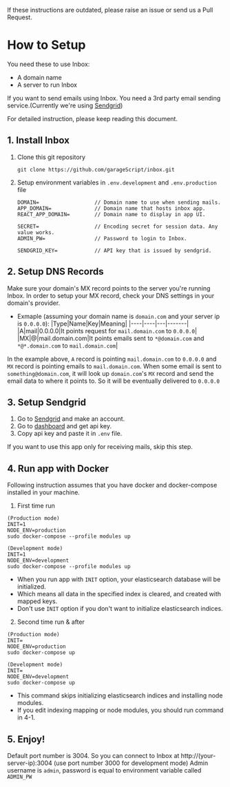 If these instructions are outdated, please raise an issue or send us a Pull Request.

# How to Setup

You need these to use Inbox:

- A domain name
- A server to run Inbox

If you want to send emails using Inbox. You need a 3rd party email sending service.(Currently we're using [Sendgrid](https://sendgrid.com/))

For detailed instruction, please keep reading this document.

## 1. Install Inbox

1. Clone this git repository
   ```
   git clone https://github.com/garageScript/inbox.git
   ```
2. Setup environment variables in `.env.development` and `.env.production` file

   ```
   DOMAIN=                  // Domain name to use when sending mails.
   APP_DOMAIN=              // Domain name that hosts inbox app.
   REACT_APP_DOMAIN=        // Domain name to display in app UI.

   SECRET=                  // Encoding secret for session data. Any value works.
   ADMIN_PW=                // Password to login to Inbox.

   SENDGRID_KEY=            // API key that is issued by sendgrid.
   ```

## 2. Setup DNS Records

Make sure your domain's MX record points to the server you're running Inbox. In order to setup your MX record, check your DNS settings in your domain's provider.

- Exmaple (assuming your domain name is `domain.com` and your server ip is `0.0.0.0`):
  |Type|Name|Key|Meaning|
  |----|----|---|-------|
  |A|mail|0.0.0.0|It points request for `mail.domain.com` to `0.0.0.0`|
  |MX|@|mail.domain.com|It points emails sent to `*@domain.com` and `*@*.domain.com` to `mail.domain.com`|

In the example above, `A` record is pointing `mail.domain.com` to `0.0.0.0` and `MX` record is pointing emails to `mail.domain.com`. When some email is sent to `something@domain.com`, it will look up `domain.com`'s `MX` record and send the email data to where it points to. So it will be eventually delivered to `0.0.0.0`

## 3. Setup Sendgrid

1. Go to [Sendgrid](https://sendgrid.com/) and make an account.
2. Go to [dashboard](https://app.sendgrid.com/guide/integrate/langs/nodejs) and get api key.
3. Copy api key and paste it in `.env` file.

If you want to use this app only for receiving mails, skip this step.

## 4. Run app with Docker

Following instruction assumes that you have docker and docker-compose installed in your machine.

   1. First time run

   ```
   (Production mode)
   INIT=1
   NODE_ENV=production
   sudo docker-compose --profile modules up

   (Development mode)
   INIT=1
   NODE_ENV=development
   sudo docker-compose --profile modules up
   ```

   - When you run app with `INIT` option, your elasticsearch database will be initialized.
   - Which means all data in the specified index is cleared, and created with mapped keys.
   - Don't use `INIT` option if you don't want to initialize elasticsearch indices.
   
   2. Second time run & after

   ```
   (Production mode)
   INIT=
   NODE_ENV=production
   sudo docker-compose up

   (Development mode)
   INIT=
   NODE_ENV=development
   sudo docker-compose up
   ```
   
   - This command skips initializing elasticsearch indices and installing node modules.
   - If you edit indexing mapping or node modules, you should run command in 4-1.


## 5. Enjoy!

Default port number is 3004. So you can connect to Inbox at http://(your-server-ip):3004 (use port number 3000 for development mode)
Admin username is `admin`, password is equal to environment variable called `ADMIN_PW`
